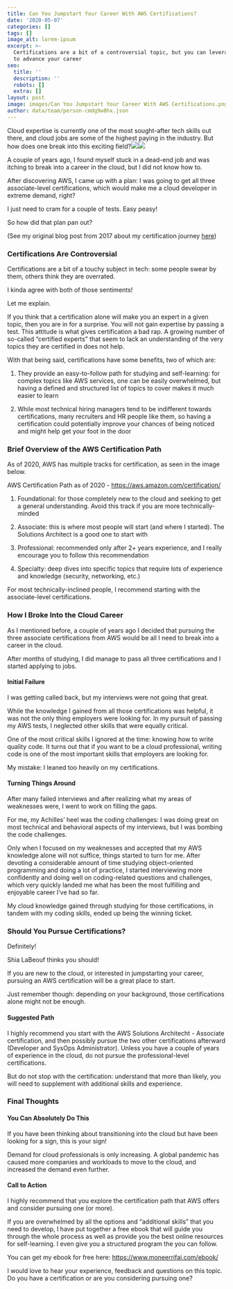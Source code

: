 ```yaml
---
title: Can You Jumpstart Your Career With AWS Certifications?
date: '2020-05-07'
categories: []
tags: []
image_alt: lorem-ipsum
excerpt: >-
  Certifications are a bit of a controversial topic, but you can leverage them
  to advance your career
seo:
  title: ''
  description: ''
  robots: []
  extra: []
layout: post
image: images/Can You Jumpstart Your Career With AWS Certifications.png
author: data/team/person-cmdg9w8hx.json
---
```

Cloud expertise is currently one of the most sought-after tech skills out there, and cloud jobs are some of the highest paying in the industry. But how does one break into this exciting field?![](https://www.moneerrifai.com/images/aws-certifications.png)![](https://media.giphy.com/media/qDPg6HNz2NfAk/source.gif)

A couple of years ago, I found myself stuck in a dead-end job and was itching to break into a career in the cloud, but I did not know how to.

After discovering AWS, I came up with a plan: I was going to get all three associate-level certifications, which would make me a cloud developer in extreme demand, right?

I just need to cram for a couple of tests. Easy peasy!

So how did that plan pan out?

(See my original blog post from 2017 about my certification journey [here](https://medium.com/hackernoon/3-reasons-why-you-should-get-aws-certified-this-year-7e44dbc51519))

### Certifications Are Controversial

Certifications are a bit of a touchy subject in tech: some people swear by them, others think they are overrated.

I kinda agree with both of those sentiments!

Let me explain.

If you think that a certification alone will make you an expert in a given topic, then you are in for a surprise. You will not gain expertise by passing a test. This attitude is what gives certification a bad rap. A growing number of so-called “certified experts” that seem to lack an understanding of the very topics they are certified in does not help.

With that being said, certifications have some benefits, two of which are:

1.  They provide an easy-to-follow path for studying and self-learning: for complex topics like AWS services, one can be easily overwhelmed, but having a defined and structured list of topics to cover makes it much easier to learn

2.  While most technical hiring managers tend to be indifferent towards certifications, many recruiters and HR people like them, so having a certification could potentially improve your chances of being noticed and might help get your foot in the door

### Brief Overview of the AWS Certification Path

As of 2020, AWS has multiple tracks for certification, as seen in the image below.

AWS Certification Path as of 2020 - https://aws.amazon.com/certification/

1.  Foundational: for those completely new to the cloud and seeking to get a general understanding. Avoid this track if you are more technically-minded

2.  Associate: this is where most people will start (and where I started). The Solutions Architect is a good one to start with

3.  Professional: recommended only after 2+ years experience, and I really encourage you to follow this recommendation

4.  Specialty: deep dives into specific topics that require lots of experience and knowledge (security, networking, etc.)

For most technically-inclined people, I recommend starting with the associate-level certifications.

### How I Broke Into the Cloud Career

As I mentioned before, a couple of years ago I decided that pursuing the three associate certifications from AWS would be all I need to break into a career in the cloud.

After months of studying, I did manage to pass all three certifications and I started applying to jobs.

#### Initial Failure

I was getting called back, but my interviews were not going that great.

While the knowledge I gained from all those certifications was helpful, it was not the only thing employers were looking for. In my pursuit of passing my AWS tests, I neglected other skills that were equally critical.

One of the most critical skills I ignored at the time: knowing how to write quality code. It turns out that if you want to be a cloud professional, writing code is one of the most important skills that employers are looking for.

My mistake: I leaned too heavily on my certifications.

#### Turning Things Around

After many failed interviews and after realizing what my areas of weaknesses were, I went to work on filling the gaps.

For me, my Achilles’ heel was the coding challenges: I was doing great on most technical and behavioral aspects of my interviews, but I was bombing the code challenges.

Only when I focused on my weaknesses and accepted that my AWS knowledge alone will not suffice, things started to turn for me. After devoting a considerable amount of time studying object-oriented programming and doing a lot of practice, I started interviewing more confidently and doing well on coding-related questions and challenges, which very quickly landed me what has been the most fulfilling and enjoyable career I’ve had so far.

My cloud knowledge gained through studying for those certifications, in tandem with my coding skills, ended up being the winning ticket.

### Should You Pursue Certifications?

Definitely!

Shia LaBeouf thinks you should!

If you are new to the cloud, or interested in jumpstarting your career, pursuing an AWS certification will be a great place to start.

Just remember though: depending on your background, those certifications alone might not be enough.

#### Suggested Path

I highly recommend you start with the AWS Solutions Architecht - Associate certification, and then possibly pursue the two other certifications afterward (Developer and SysOps Administrator). Unless you have a couple of years of experience in the cloud, do not pursue the professional-level certifications.

But do not stop with the certification: understand that more than likely, you will need to supplement with additional skills and experience.

### Final Thoughts

#### You Can Absolutely Do This

If you have been thinking about transitioning into the cloud but have been looking for a sign, this is your sign!

Demand for cloud professionals is only increasing. A global pandemic has caused more companies and workloads to move to the cloud, and increased the demand even further.

#### Call to Action

I highly recommend that you explore the certification path that AWS offers and consider pursuing one (or more).

If you are overwhelmed by all the options and “additional skills” that you need to develop, I have put together a free ebook that will guide you through the whole process as well as provide you the best online resources for self-learning. I even give you a structured program the you can follow.

You can get my ebook for free here: <https://www.moneerrifai.com/ebook/>

I would love to hear your experience, feedback and questions on this topic. Do you have a certification or are you considering pursuing one?
